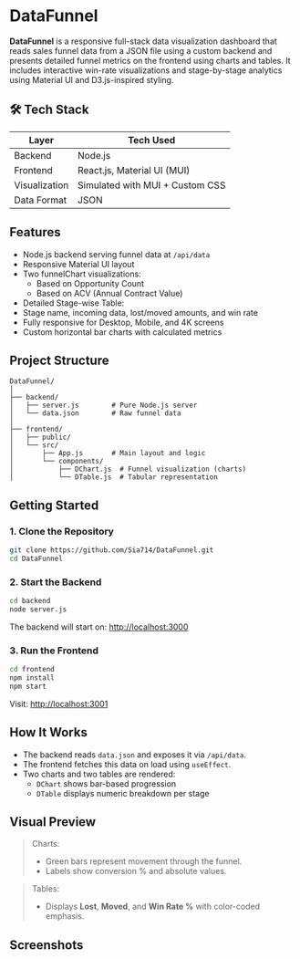 
#  DataFunnel

**DataFunnel** is a responsive full-stack data visualization dashboard that reads sales funnel data from a JSON file using a custom backend and presents detailed funnel metrics on the frontend using charts and tables. It includes interactive win-rate visualizations and stage-by-stage analytics using Material UI and D3.js-inspired styling.


## 🛠 Tech Stack

| Layer       | Tech Used                         |
|-------------|-----------------------------------|
| Backend     | Node.js       |
| Frontend    | React.js, Material UI (MUI)       |
| Visualization | Simulated with MUI + Custom CSS |
| Data Format | JSON                              |


## Features

-  Node.js backend serving funnel data at `/api/data`
- Responsive Material UI layout
- Two funnelChart visualizations:
  - Based on Opportunity Count
  - Based on ACV (Annual Contract Value)
-  Detailed Stage-wise Table:
  - Stage name, incoming data, lost/moved amounts, and win rate
-  Fully responsive for Desktop, Mobile, and 4K screens
-  Custom horizontal bar charts with calculated metrics


##  Project Structure

```
DataFunnel/
│
├── backend/
│   ├── server.js        # Pure Node.js server
│   └── data.json        # Raw funnel data
│
├── frontend/
│   ├── public/
│   └── src/
│       ├── App.js       # Main layout and logic
│       └── components/
│           ├── DChart.js  # Funnel visualization (charts)
│           └── DTable.js  # Tabular representation
```


##  Getting Started

### 1. Clone the Repository

```bash
git clone https://github.com/Sia714/DataFunnel.git
cd DataFunnel
```


### 2. Start the Backend

```bash
cd backend
node server.js
```

The backend will start on: [http://localhost:3000](http://localhost:3000)


### 3. Run the Frontend

```bash
cd frontend
npm install
npm start
```

Visit: [http://localhost:3001](http://localhost:3001)


##  How It Works

- The backend reads `data.json` and exposes it via `/api/data`.
- The frontend fetches this data on load using `useEffect`.
- Two charts and two tables are rendered:
  - `DChart` shows bar-based progression
  - `DTable` displays numeric breakdown per stage


##  Visual Preview

>  Charts:
> - Green bars represent movement through the funnel.
> - Labels show conversion % and absolute values.

>  Tables:
> - Displays **Lost**, **Moved**, and **Win Rate %** with color-coded emphasis.


## Screenshots


